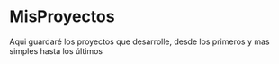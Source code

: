 # MisProyectos
Aqui guardaré los proyectos que desarrolle, desde los primeros y mas simples hasta los últimos
